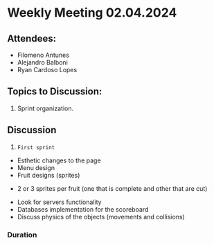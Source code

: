 # Weekly Meeting 02.04.2024

## Attendees:
- Filomeno Antunes
- Alejandro Balboni
- Ryan Cardoso Lopes

## Topics to Discussion:

1. Sprint organization.




## Discussion
1. `First sprint`
- Esthetic changes to the page 
- Menu design
- Fruit designs (sprites)
* 2 or 3 sprites per fruit (one that is complete and other that are cut)
- Look for servers functionality
- Databases implementation for the scoreboard
- Discuss physics of the objects (movements and collisions) 


### Duration

